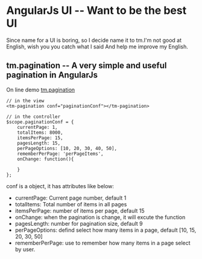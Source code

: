 # AngularJs UI -- Want to be the best UI

Since name for a UI is boring, so I decide name it to tm.I'm not good at English, wish you you catch what I said And help me improve my English.

## tm.pagination -- A very simple and useful pagination in AngularJs
On line demo [tm.pagination](http://demo.miaoyueyue.com/js/ng/AngularJs-UI/demo/pagination.html)

    // in the view
    <tm-pagination conf="paginationConf"></tm-pagination>

    // in the controller
    $scope.paginationConf = {
        currentPage: 1,
        totalItems: 8000,
        itemsPerPage: 15,
        pagesLength: 15,
        perPageOptions: [10, 20, 30, 40, 50],
        rememberPerPage: 'perPageItems',
        onChange: function(){

        }
    };

conf is a object, it has attributes like below:

*   currentPage: Current page number, default 1
*   totalItems: Total number of items in all pages
*   itemsPerPage:  number of items per page, default 15
*   onChange: when the pagination is change, it will excute the function
*   pagesLength: number for pagination size, default 9
*   perPageOptions: defind select how many items in a page, default [10, 15, 20, 30, 50]
*   rememberPerPage: use to remember how many items in a page select by user.







